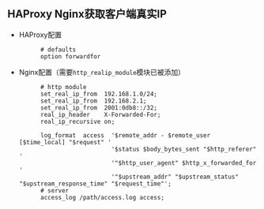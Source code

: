 ## HAProxy Nginx获取客户端真实IP
- HAProxy配置

			# defaults
            option forwardfor
- Nginx配置（需要`http_realip_module`模块已被添加）

			# http module
			set_real_ip_from  192.168.1.0/24;
            set_real_ip_from  192.168.2.1;
            set_real_ip_from  2001:0db8::/32;
            real_ip_header    X-Forwarded-For;
            real_ip_recursive on;
            
			log_format  access  '$remote_addr - $remote_user [$time_local] "$request" '
	        					'$status $body_bytes_sent "$http_referer" '
	        					'"$http_user_agent" $http_x_forwarded_for '
	 						    '"$upstream_addr" "$upstream_status" "$upstream_response_time" "$request_time"';
            # server
            access_log /path/access.log access;